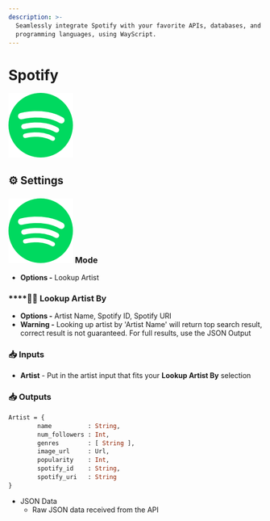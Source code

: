 ```yaml
---
description: >-
  Seamlessly integrate Spotify with your favorite APIs, databases, and
  programming languages, using WayScript.
---
```


# Spotify

![A Swedish audio streaming platform.](../../.gitbook/assets/spotify%20%282%29.png)

## ⚙ Settings

### ![](../../.gitbook/assets/spotify%20%282%29.png) **Mode**

* **Options -** Lookup Artist

### \*\*\*\*👩🎤 **Lookup Artist By**

* **Options -** Artist Name, Spotify ID, Spotify URI
* **Warning -** Looking up artist by 'Artist Name' will return top search result, correct result is not guaranteed. For full results, use the JSON Output

### 📥 Inputs

* **Artist** - Put in the artist input that fits your **Lookup Artist By** selection

### 📥 Outputs

```graphql
Artist = {
		name          : String,
		num_followers : Int,
		genres        : [ String ],
		image_url     : Url,
		popularity    : Int,
		spotify_id    : String,
		spotify_uri   : String
}
```

* JSON Data
  * Raw JSON data received from the API

